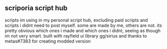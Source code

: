 ## scriporia script hub
scripts im using in my personal script hub, excluding paid scripts and scripts i didnt need to post myself. some are made by me, others are not. its pretty obvious which ones i made and which ones i didnt, seeing as though im not very smart.
built with rayfield ui library gg/sirius and thanks to metas#7383 for creating modded version